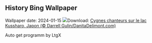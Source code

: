 ## History Bing Wallpaper
Wallpaper date: 2024-01-15
![](https://www.bing.com/th?id=OHR.HokkaidoSwans_FR-CA8449575039_UHD.jpg&w=1000)Download: [Cygnes chanteurs sur le lac Kussharo, Japon (© Darrell Gulin/DanitaDelimont.com)](https://www.bing.com/th?id=OHR.HokkaidoSwans_FR-CA8449575039_UHD.jpg)

Auto get programm by LtgX
